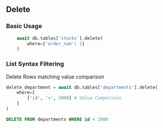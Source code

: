 ## Delete

### Basic Usage

```python
    await db.tables['stocks'].delete(
        where={'order_num': 1}
    )
```

### List Syntax Filtering
Delete Rows matching value comparison
```python
delete_department = await db.tables['departments'].delete(
    where=[
        ['id', '<', 2000] # Value Comparison
    ]
)
```
```sql
DELETE FROM departments WHERE id < 2000
```

